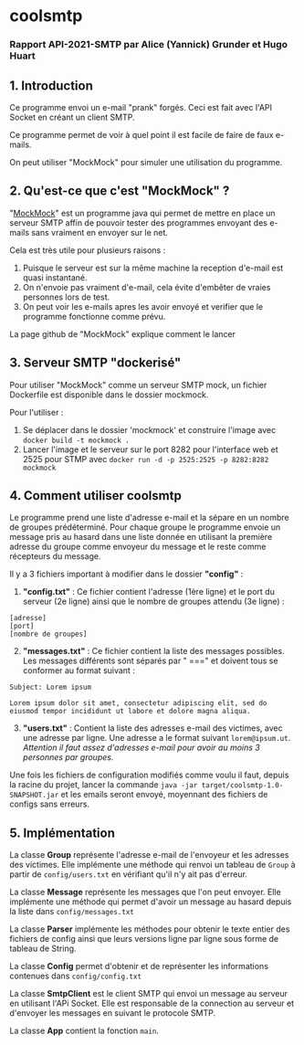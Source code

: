 # coolsmtp

### Rapport API-2021-SMTP par Alice (Yannick) Grunder et Hugo Huart

## 1. Introduction

Ce programme envoi un e-mail "prank" forgés. Ceci est fait avec l'API Socket en créant un client SMTP.

Ce programme permet de voir à quel point il est facile de faire de faux e-mails.

On peut utiliser "MockMock" pour simuler une utilisation du programme.

## 2. Qu'est-ce que c'est "MockMock" ?

"[MockMock](https://github.com/HEIGVD-Course-API/MockMock)" est un programme java qui permet de mettre en place un
serveur SMTP affin de pouvoir tester des programmes envoyant des e-mails sans vraiment en envoyer sur le net.

Cela est très utile pour plusieurs raisons :

1. Puisque le serveur est sur la même machine la reception d'e-mail est quasi instantané.
2. On n'envoie pas vraiment d'e-mail, cela évite d'embêter de vraies personnes lors de test.
3. On peut voir les e-mails apres les avoir envoyé et verifier que le programme fonctionne comme prévu.

La page github de "MockMock" explique comment le lancer

## 3. Serveur SMTP "dockerisé"

Pour utiliser "MockMock" comme un serveur SMTP mock, un fichier Dockerfile est disponible dans le dossier mockmock.

Pour l'utiliser :

1. Se déplacer dans le dossier 'mockmock' et construire l'image avec `docker build -t mockmock .`
2. Lancer l'image et le serveur sur le port 8282 pour l'interface web et 2525 pour STMP
   avec `docker run -d -p 2525:2525 -p 8282:8282 mockmock`

## 4. Comment utiliser coolsmtp

Le programme prend une liste d'adresse e-mail et la sépare en un nombre de groupes prédéterminé. Pour chaque groupe le
programme envoie un message pris au hasard dans une liste donnée en utilisant la première adresse du groupe comme
envoyeur du message et le reste comme récepteurs du message.

Il y a 3 fichiers important à modifier dans le dossier **"config"** :

1. **"config.txt"** : Ce fichier contient l'adresse (1ère ligne) et le port du serveur (2e ligne) ainsi que le nombre de
   groupes attendu (3e ligne) :

```
[adresse]
[port]
[nombre de groupes]
```

2. **"messages.txt"** : Ce fichier contient la liste des messages possibles. Les messages différents sont séparés par "
   ===" et doivent tous se conformer au format suivant :

```
Subject: Lorem ipsum

Lorem ipsum dolor sit amet, consectetur adipiscing elit, sed do eiusmod tempor incididunt ut labore et dolore magna aliqua.
```

3. **"users.txt"** : Contient la liste des adresses e-mail des victimes, avec une adresse par ligne. Une adresse a le
   format suivant `lorem@ipsum.ut`.
   _Attention il faut assez d'adresses e-mail pour avoir au moins 3 personnes par groupes._

Une fois les fichiers de configuration modifiés comme voulu il faut, depuis la racine du projet, lancer la
commande `java -jar target/coolsmtp-1.0-SNAPSHOT.jar`
et les emails seront envoyé, moyennant des fichiers de configs sans erreurs.

## 5. Implémentation

La classe **Group** représente l'adresse e-mail de l'envoyeur et les adresses des victimes. Elle implémente une méthode
qui renvoi un tableau de `Group` à partir de `config/users.txt` en vérifiant qu'il n'y ait pas d'erreur.

La classe **Message** représente les messages que l'on peut envoyer. Elle implémente une méthode qui permet d'avoir un
message au hasard depuis la liste dans `config/messages.txt`

La classe **Parser** implémente les méthodes pour obtenir le texte entier des fichiers de config ainsi que leurs
versions ligne par ligne sous forme de tableau de String.

La classe **Config** permet d'obtenir et de représenter les informations contenues dans `config/config.txt`

La classe **SmtpClient** est le client SMTP qui envoi un message au serveur en utilisant l'APi Socket. 
Elle est responsable de la connection au serveur et d'envoyer les messages en suivant le protocole SMTP.

La classe **App** contient la fonction `main`.
